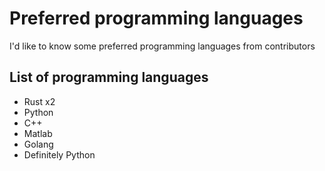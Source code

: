 # Preferred programming languages
I'd like to know some preferred programming languages from contributors

## List of programming languages
- Rust x2
- Python
- C++
- Matlab
- Golang
- Definitely Python